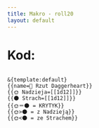 ```yaml
---
title: Makro - roll20
layout: default
---
```


# Kod:
<pre><code>
&{template:default}
{{name=🎲 Rzut Daggerheart}}
{{🌞 Nadzieja=[[1d12]]}}
{{🌑 Strach=[[1d12]]}}
{{🌞＝🌑 = KRYTYK}}
{{🌞>🌑 = z Nadzieją}}
{{🌞<🌑 = ze Strachem}}
</code></pre>

<link rel="stylesheet" href="{{ '/css/codetag.css' | relative_url }}">